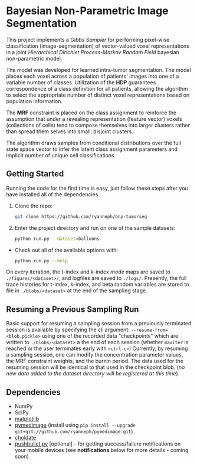 # Bayesian Non-Parametric Image Segmentation

This project implements a _Gibbs Sampler_ for performing pixel-wise classification (image-segmentation) of vector-valued voxel representations in a joint _Hierarchical Dirichlet Process-Markov Random Field_ bayesian non-parametric model. 

The model was developed for learned intra-tumor segmentation. The model places each voxel across a population of patients' images into one of a variable number of classes. Utilization of the __HDP__ guarantees correspondence of a class definition for all patients, allowing the algorithm to select the appropriate number of distinct voxel representations based on population information. 

The __MRF__ constraint is placed on the class assignment to reinforce the assumption that under a revealing representation (feature vector) voxels (collections of cells) tend to compose themselves into larger clusters rather than spread them selves into small, disjoint clusters.

The algorithm draws samples from conditional distributions over the full state space vector to infer the latent class assignment parameters and implicit number of unique cell classifications.

## Getting Started
Running the code for the first time is easy, just follow these steps after you have installed all of the dependencies
1. Clone the repo: 
    ```bash
    git clone https://github.com/ryanneph/bnp-tumorseg
    ```
2. Enter the project directory and run on one of the sample datasets:
    ```bash
    python run.py --dataset=balloons
    ```
* Check out all of the available options with:
    ```bash
    python run.py --help
    ```
On every iteration, the t-index and k-index _mode_ maps are saved to `./figures/<dataset>/`, and logfiles are saved to `./logs/`. Presently, the full trace histories for t-index, k-index, and beta random variables are stored to file in `./blobs/<dataset>` at the end of the sampling stage.

## Resuming a Previous Sampling Run
Basic support for resuming a sampling session from a previously terminated session is available by specifying the cli argument: `--resume-from=<blob.pickle>` using one of the recorded data "checkpoints" which are written to `./blobs/<dataset>` a the end of each session (whether `maxiter` is reached or the user terminates early with `<ctrl-c>`)
Currently, by resuming a sampling session, one can modify the concentration parameter values, the MRF constraint weights, and the burnin period. The data used for the resuming session will be identical to that used in the checkpoint blob. (_no new data added to the dataset directory will be registered at this time_).

## Dependencies
* NumPy
* SciPy
* [matplotlib](https://matplotlib.org/)
* [pymedimage](https://github.com/ryanneph/pymedimage) (install using `pip install --upgrade git+git://github.com/ryanneph/pymedimage.git`)
* [choldate](https://github.com/jcrudy/choldate)
* [pushbullet.py](https://github.com/randomchars/pushbullet.py) [optional] - for getting success/failure notifications on your mobile devices (see __notifications__ below for more details - coming soon)


